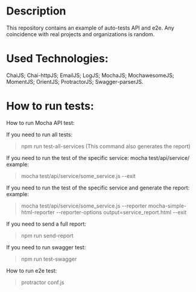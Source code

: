 # Description
This repository contains an example of auto-tests API and e2e. Any coincidence with real projects and organizations is random.

# Used Technologies:
ChaiJS; Chai-httpJS; EmailJS; LogJS; MochaJS; MochawesomeJS; MomentJS; OrientJS; ProtractorJS; Swagger-parserJS.

# How to run tests:
How to run Mocha API test:

If you need to run all tests:
> npm run test-all-services
(This command also generates the report)

If you need to run the test of the specific service:
mocha test/api/service/<here name of the service>
example:
> mocha test/api/service/some_service.js --exit

If you need to run the test of the specific service and generate the report:
example:
> mocha test/api/service/some_service.js --reporter mocha-simple-html-reporter --reporter-options output=service_report.html --exit

If you need to send a full report:
> npm run send-report

If you need to run swagger test:
> npm run test-swagger

How to run e2e test:
> protractor conf.js
